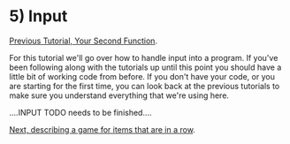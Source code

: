 # 5) Input

[Previous Tutorial, Your Second Function](Function).

For this tutorial we'll go over how to handle input into a program. If you've been following along with the tutorials up until this point you should have a little bit of working code from before. If you don't have your code, or you are starting for the first time, you can look back at the previous tutorials to make sure you understand everything that we're using here.

....INPUT TODO needs to be finished....

[Next, describing a game for items that are in a row](InARow).
